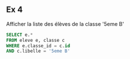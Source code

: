## Ex 4

Afficher la liste des élèves de la classe '5eme B'

```sql
SELECT e.*
FROM eleve e, classe c
WHERE e.classe_id = c.id
AND c.libelle = '5eme B'
```